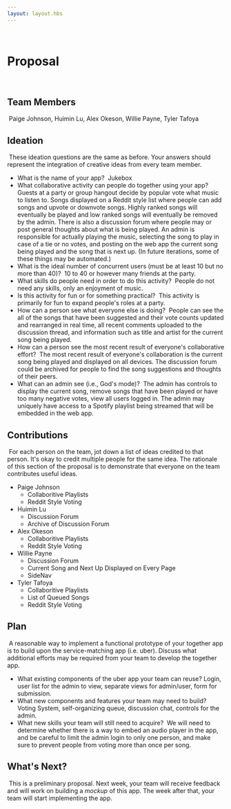 ```yaml
---
layout: layout.hbs
---
```

​
# Proposal
​
## Team Members
​
Paige Johnson, Huimin Lu, Alex Okeson, Willie Payne, Tyler Tafoya
​
## Ideation
​
These ideation questions are the same as before. Your answers should represent
the integration of creative ideas from every team member.
​
* What is the name of your app?
​
Jukebox
​
* What collaborative activity can people do together using your app?
​
Guests at a party or group hangout decide by popular vote what music to listen to. Songs displayed on a Reddit style list where people can add songs and upvote or downvote songs. Highly ranked songs will eventually be played and low ranked songs will eventually be removed by the admin. There is also a discussion forum where people may or post general thoughts about what is being played. An admin is responsible for actually playing the music, selecting the song to play in case of a tie or no votes, and posting on the web app the current song being played and the song that is next up. (In future iterations, some of these things may be automated.)
​
* What is the ideal number of concurrent users (must be at least 10 but no more than 40)?
​
10 to 40 or however many friends at the party.
​
* What skills do people need in order to do this activity?
​
People do not need any skills, only an enjoyment of music.
​
* Is this activity for fun or for something practical?
​
This activity is primarily for fun to expand people's roles at a party.
​
* How can a person see what everyone else is doing?
​
People can see the all of the songs that have been suggested and their vote counts updated and rearranged in real time, all recent comments uploaded to the discussion thread, and information such as title and artist for the current song being played.
​
* How can a person see the most recent result of everyone's collaborative effort?
​
The most recent result of everyone's collaboration is the current song being played and displayed on all devices. The discussion forum could be archived for people to find the song suggestions and thoughts of their peers.
​
* What can an admin see (i.e., God's mode)?
​
The admin has controls to display the current song, remove songs that have been played or have too many negative votes, view all users logged in. The admin may uniquely have access to a Spotify playlist being streamed that will be embedded in the web app.
​
## Contributions
​
For each person on the team, jot down a list of ideas credited to that person.
It's okay to credit multiple people for the same idea. The rationale of this
section of the proposal is to demonstrate that everyone on the team contributes
useful ideas.
​
* Paige Johnson
  * Collaboritive Playlists
  * Reddit Style Voting
* Huimin Lu
  * Discussion Forum
  * Archive of Discussion Forum
* Alex Okeson
  * Collaboritive Playlists
  * Reddit Style Voting
* Willie Payne
  * Discussion Forum
  * Current Song and Next Up Displayed on Every Page
  * SideNav
* Tyler Tafoya
  * Collaboritive Playlists
  * List of Queued Songs
  * Reddit Style Voting
​
## Plan
​
A reasonable way to implement a functional prototype of your together app
is to build upon the service-matching app (i.e. uber). Discuss what additional
efforts may be required from your team to develop the together app.
​
* What existing components of the uber app your team can reuse?
​
Login, user list for the admin to view, separate views for admin/user, form for submission.
​
* What new components and features your team may need to build?
​
Voting System, self-organizing queue, discussion chat, controls for the admin.
​
* What new skills your team will still need to acquire?
​
We will need to determine whether there is a way to embed an audio player in the app, and be careful to limit the admin login to only one person, and make sure to prevent people from voting more than once per song.
​
## What's Next?
​
This is a preliminary proposal. Next week, your team will receive feedback and
will work on building a _mockup_ of this app. The week after that, your team
will start implementing the app.
